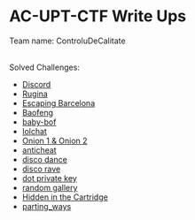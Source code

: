 # AC-UPT-CTF Write Ups
Team name: ControluDeCalitate
<br>
<br>

Solved Challenges:
- [Discord](https://github.com/TedyonGit/AC-UPT-ControluDeCalitate-WriteUps/tree/main/Discord)
- [Rugina](https://github.com/TedyonGit/AC-UPT-ControluDeCalitate-WriteUps/tree/main/Rugina)
- [Escaping Barcelona](https://github.com/TedyonGit/AC-UPT-ControluDeCalitate-WriteUps/tree/main/Escaping%20Barcelona)
- [Baofeng](https://github.com/TedyonGit/AC-UPT-ControluDeCalitate-WriteUps/tree/main/Baofeng)
- [baby-bof](https://github.com/TedyonGit/AC-UPT-ControluDeCalitate-WriteUps/tree/main/baby-bof)
- [lolchat](https://github.com/TedyonGit/AC-UPT-ControluDeCalitate-WriteUps/tree/main/lolchat)
- [Onion 1 & Onion 2](https://github.com/TedyonGit/AC-UPT-ControluDeCalitate-WriteUps/tree/main/Onions)
- [anticheat](https://github.com/TedyonGit/AC-UPT-ControluDeCalitate-WriteUps/tree/main/anticheat)
- [disco dance](https://github.com/TedyonGit/AC-UPT-ControluDeCalitate-WriteUps/tree/main/disco%20dance)
- [disco rave](https://github.com/TedyonGit/AC-UPT-ControluDeCalitate-WriteUps/tree/main/disco%20rave)
- [dot private key](https://github.com/TedyonGit/AC-UPT-ControluDeCalitate-WriteUps/tree/main/dot%20private%20key)
- [random gallery](https://github.com/TedyonGit/AC-UPT-ControluDeCalitate-WriteUps/tree/main/random%20gallery)
- [Hidden in the Cartridge](https://github.com/TedyonGit/AC-UPT-ControluDeCalitate-WriteUps/tree/main/Hidden%20in%20the%20Cartridge)
- [parting_ways](https://github.com/TedyonGit/AC-UPT-ControluDeCalitate-WriteUps/tree/main/parting_ways)
